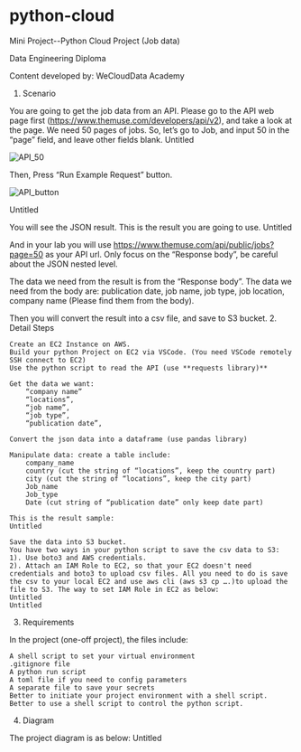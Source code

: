 # python-cloud

Mini Project--Python Cloud Project (Job data)

Data Engineering Diploma

Content developed by: WeCloudData Academy


1. Scenario

You are going to get the job data from an API. Please go to the API web page first (https://www.themuse.com/developers/api/v2), and take a look at the page. We need 50 pages of jobs. So, let’s go to Job, and input 50 in the “page” field, and leave other fields blank.
Untitled

![API_50](https://user-images.githubusercontent.com/108837052/192638584-d491199d-587c-4a90-aecb-1d3b0255ad97.jpg)



Then, Press “Run Example Request” button.

![API_button](https://user-images.githubusercontent.com/108837052/192638500-149ea416-d5aa-41ff-9942-a05c09af7556.jpg)


Untitled


You will see the JSON result. This is the result you are going to use.
Untitled


And in your lab you will use https://www.themuse.com/api/public/jobs?page=50 as your API url. Only focus on the “Response body”, be careful about the JSON nested level.


The data we need from the result is from the “Response body”. The data we need from the body are: publication date, job name, job type, job location, company name (Please find them from the body).


Then you will convert the result into a csv file, and save to S3 bucket.
2. Detail Steps

    Create an EC2 Instance on AWS.
    Build your python Project on EC2 via VSCode. (You need VSCode remotely SSH connect to EC2)
    Use the python script to read the API (use **requests library)**

    Get the data we want:
        “company name”
        “locations”,
        “job name”,
        “job type”,
        “publication date”, 

    Convert the json data into a dataframe (use pandas library)

    Manipulate data: create a table include:
        company_name
        country (cut the string of “locations”, keep the country part)
        city (cut the string of “locations”, keep the city part)
        Job_name
        Job_type
        Date (cut string of “publication date” only keep date part) 

    This is the result sample:
    Untitled

    Save the data into S3 bucket.
    You have two ways in your python script to save the csv data to S3:
    1). Use boto3 and AWS credentials.
    2). Attach an IAM Role to EC2, so that your EC2 doesn't need credentials and boto3 to upload csv files. All you need to do is save the csv to your local EC2 and use aws cli (aws s3 cp ….)to upload the file to S3. The way to set IAM Role in EC2 as below:
    Untitled
    Untitled

3. Requirements

In the project (one-off project), the files include:

    A shell script to set your virtual environment
    .gitignore file
    A python run script
    A toml file if you need to config parameters
    A separate file to save your secrets
    Better to initiate your project environment with a shell script.
    Better to use a shell script to control the python script. 


4. Diagram

The project diagram is as below:
Untitled
